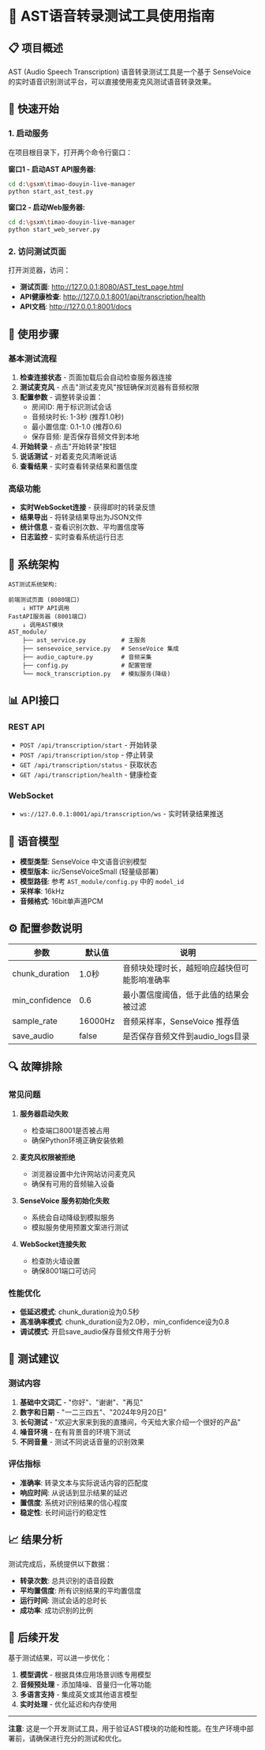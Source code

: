 # 🎤 AST语音转录测试工具使用指南

## 📋 项目概述

AST (Audio Speech Transcription) 语音转录测试工具是一个基于 SenseVoice 的实时语音识别测试平台，可以直接使用麦克风测试语音转录效果。

## 🚀 快速开始

### 1. 启动服务

在项目根目录下，打开两个命令行窗口：

**窗口1 - 启动AST API服务器:**
```bash
cd d:\gsxm\timao-douyin-live-manager
python start_ast_test.py
```

**窗口2 - 启动Web服务器:**
```bash
cd d:\gsxm\timao-douyin-live-manager  
python start_web_server.py
```

### 2. 访问测试页面

打开浏览器，访问：
- **测试页面**: http://127.0.0.1:8080/AST_test_page.html
- **API健康检查**: http://127.0.0.1:8001/api/transcription/health
- **API文档**: http://127.0.0.1:8001/docs

## 🎯 使用步骤

### 基本测试流程

1. **检查连接状态** - 页面加载后会自动检查服务器连接
2. **测试麦克风** - 点击"测试麦克风"按钮确保浏览器有音频权限
3. **配置参数** - 调整转录设置：
   - 房间ID: 用于标识测试会话
   - 音频块时长: 1-3秒 (推荐1.0秒)
   - 最小置信度: 0.1-1.0 (推荐0.6)
   - 保存音频: 是否保存音频文件到本地
4. **开始转录** - 点击"开始转录"按钮
5. **说话测试** - 对着麦克风清晰说话
6. **查看结果** - 实时查看转录结果和置信度

### 高级功能

- **实时WebSocket连接** - 获得即时的转录反馈
- **结果导出** - 将转录结果导出为JSON文件
- **统计信息** - 查看识别次数、平均置信度等
- **日志监控** - 实时查看系统运行日志

## 🔧 系统架构

```
AST测试系统架构:

前端测试页面 (8080端口)
    ↓ HTTP API调用
FastAPI服务器 (8001端口)
    ↓ 调用AST模块
AST_module/
    ├── ast_service.py          # 主服务
    ├── sensevoice_service.py   # SenseVoice 集成
    ├── audio_capture.py        # 音频采集
    ├── config.py               # 配置管理
    └── mock_transcription.py   # 模拟服务(降级)
```

## 📊 API接口

### REST API
- `POST /api/transcription/start` - 开始转录
- `POST /api/transcription/stop` - 停止转录  
- `GET /api/transcription/status` - 获取状态
- `GET /api/transcription/health` - 健康检查

### WebSocket
- `ws://127.0.0.1:8001/api/transcription/ws` - 实时转录结果推送

## 🎤 语音模型

- **模型类型**: SenseVoice 中文语音识别模型 
- **模型版本**: iic/SenseVoiceSmall (轻量级部署)
- **模型路径**: 参考 `AST_module/config.py` 中的 `model_id`
- **采样率**: 16kHz
- **音频格式**: 16bit单声道PCM

## ⚙️ 配置参数说明

| 参数 | 默认值 | 说明 |
|------|-------|------|
| chunk_duration | 1.0秒 | 音频块处理时长，越短响应越快但可能影响准确率 |
| min_confidence | 0.6 | 最小置信度阈值，低于此值的结果会被过滤 |
| sample_rate | 16000Hz | 音频采样率，SenseVoice 推荐值 |
| save_audio | false | 是否保存音频文件到audio_logs目录 |

## 🔍 故障排除

### 常见问题

1. **服务器启动失败**
   - 检查端口8001是否被占用
   - 确保Python环境正确安装依赖

2. **麦克风权限被拒绝**
   - 浏览器设置中允许网站访问麦克风
   - 确保有可用的音频输入设备

3. **SenseVoice 服务初始化失败**
   - 系统会自动降级到模拟服务
   - 模拟服务使用预置文案进行测试

4. **WebSocket连接失败**
   - 检查防火墙设置
   - 确保8001端口可访问

### 性能优化

- **低延迟模式**: chunk_duration设为0.5秒
- **高准确率模式**: chunk_duration设为2.0秒，min_confidence设为0.8
- **调试模式**: 开启save_audio保存音频文件用于分析

## 📝 测试建议

### 测试内容

1. **基础中文词汇** - "你好"、"谢谢"、"再见"
2. **数字和日期** - "一二三四五"、"2024年9月20日"  
3. **长句测试** - "欢迎大家来到我的直播间，今天给大家介绍一个很好的产品"
4. **噪音环境** - 在有背景音的环境下测试
5. **不同音量** - 测试不同说话音量的识别效果

### 评估指标

- **准确率**: 转录文本与实际说话内容的匹配度
- **响应时间**: 从说话到显示结果的延迟
- **置信度**: 系统对识别结果的信心程度
- **稳定性**: 长时间运行的稳定性

## 📈 结果分析

测试完成后，系统提供以下数据：

- **转录次数**: 总共识别的语音段数
- **平均置信度**: 所有识别结果的平均置信度
- **运行时间**: 测试会话的总时长
- **成功率**: 成功识别的比例

## 🔄 后续开发

基于测试结果，可以进一步优化：

1. **模型调优** - 根据具体应用场景训练专用模型
2. **音频预处理** - 添加降噪、音量归一化等功能
3. **多语言支持** - 集成英文或其他语言模型
4. **实时处理** - 优化延迟和内存使用

---

**注意**: 这是一个开发测试工具，用于验证AST模块的功能和性能。在生产环境中部署前，请确保进行充分的测试和优化。

